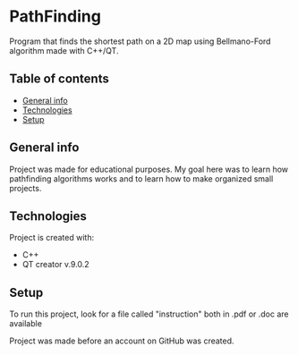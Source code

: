 # PathFinding
Program that finds the shortest path on a 2D map using Bellmano-Ford algorithm made with C++/QT.

## Table of contents
* [General info](#general-info)
* [Technologies](#technologies)
* [Setup](#setup)

## General info
Project was made for educational purposes. My goal here was to learn how pathfinding algorithms works and to learn how to make organized small projects.
	
## Technologies
Project is created with:
* C++
* QT creator v.9.0.2
	
## Setup
To run this project, look for a file called "instruction" both in .pdf or .doc are available

Project was made before an account on GitHub was created.
